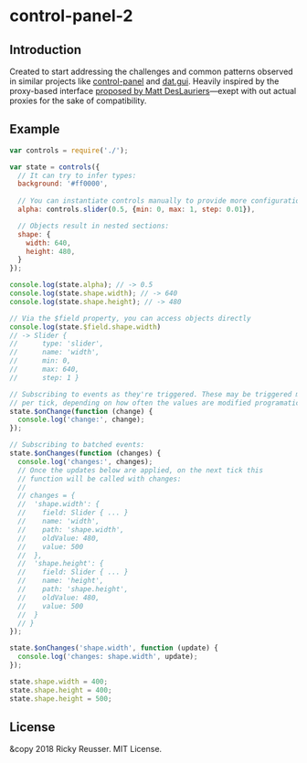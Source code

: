 # control-panel-2

## Introduction

Created to start addressing the challenges and common patterns observed in similar projects like [control-panel](https://www.npmjs.com/package/control-panel) and [dat.gui](https://github.com/dataarts/dat.gui). Heavily inspired by the proxy-based interface [proposed by Matt DesLauriers](https://twitter.com/mattdesl/status/1018541276340187136)—exept with out actual proxies for the sake of compatibility.

## Example

```javascript
var controls = require('./');

var state = controls({
  // It can try to infer types:
  background: '#ff0000',
  
  // You can instantiate controls manually to provide more configuration
  alpha: controls.slider(0.5, {min: 0, max: 1, step: 0.01}),

  // Objects result in nested sections:
  shape: {
    width: 640,
    height: 480,
  }
});

console.log(state.alpha); // -> 0.5
console.log(state.shape.width); // -> 640
console.log(state.shape.height); // -> 480

// Via the $field property, you can access objects directly
console.log(state.$field.shape.width)
// -> Slider {
//      type: 'slider',
//      name: 'width',
//      min: 0,
//      max: 640,
//      step: 1 }

// Subscribing to events as they're triggered. These may be triggered many times
// per tick, depending on how often the values are modified programatically.
state.$onChange(function (change) {
  console.log('change:', change);
});

// Subscribing to batched events:
state.$onChanges(function (changes) {
  console.log('changes:', changes);
  // Once the updates below are applied, on the next tick this
  // function will be called with changes:
  //
  // changes = {
  //  'shape.width': {
  //    field: Slider { ... }
  //    name: 'width',
  //    path: 'shape.width',
  //    oldValue: 480,
  //    value: 500
  //  },
  //  'shape.height': {
  //    field: Slider { ... }
  //    name: 'height',
  //    path: 'shape.height',
  //    oldValue: 480,
  //    value: 500
  //  }
  // }
});

state.$onChanges('shape.width', function (update) {
  console.log('changes: shape.width', update);
});

state.shape.width = 400;
state.shape.height = 400;
state.shape.height = 500;
```

## License

&copy 2018 Ricky Reusser. MIT License.
